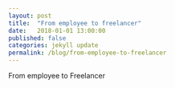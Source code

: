 ```yaml
---
layout: post
title:  "From employee to freelancer"
date:   2018-01-01 13:00:00
published: false
categories: jekyll update
permalink: /blog/from-employee-to-freelancer
---
```

From employee to Freelancer